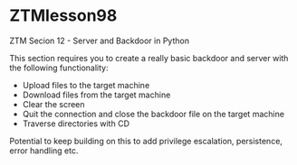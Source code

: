 # ZTMlesson98
ZTM Secion 12 - Server and Backdoor in Python

This section requires you to create a really basic backdoor and server with the following functionality:
- Upload files to the target machine
- Download files from the target machine
- Clear the screen
- Quit the connection and close the backdoor file on the target machine
- Traverse directories with CD

Potential to keep building on this to add privilege escalation, persistence, error handling etc.
